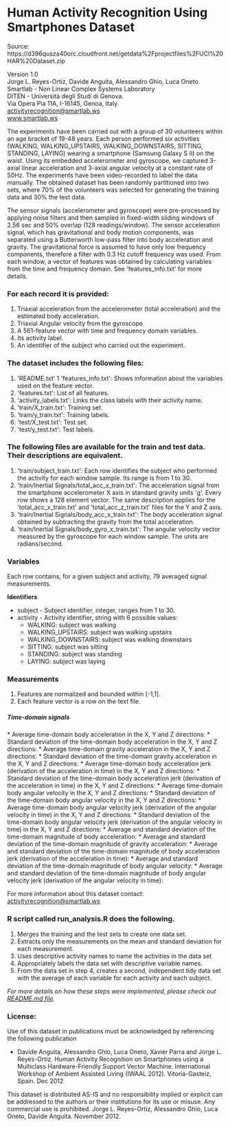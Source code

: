 <h1>Human Activity Recognition Using Smartphones Dataset</h1>
Source: https://d396qusza40orc.cloudfront.net/getdata%2Fprojectfiles%2FUCI%20HAR%20Dataset.zip

Version 1.0<br />
Jorge L. Reyes-Ortiz, Davide Anguita, Alessandro Ghio, Luca Oneto. <br />
Smartlab - Non Linear Complex Systems Laboratory <br />
DITEN - Università degli Studi di Genova. <br />
Via Opera Pia 11A, I-16145, Genoa, Italy. <br />
activityrecognition@smartlab.ws <br />
www.smartlab.ws<br />

The experiments have been carried out with a group of 30 volunteers within an age bracket of 19-48 years. Each person performed six activities (WALKING, WALKING_UPSTAIRS, WALKING_DOWNSTAIRS, SITTING, STANDING, LAYING) wearing a smartphone (Samsung Galaxy S II) on the waist. Using its embedded accelerometer and gyroscope, we captured 3-axial linear acceleration and 3-axial angular velocity at a constant rate of 50Hz. The experiments have been video-recorded to label the data manually. The obtained dataset has been randomly partitioned into two sets, where 70% of the volunteers was selected for generating the training data and 30% the test data. 

The sensor signals (accelerometer and gyroscope) were pre-processed by applying noise filters and then sampled in fixed-width sliding windows of 2.56 sec and 50% overlap (128 readings/window). The sensor acceleration signal, which has gravitational and body motion components, was separated using a Butterworth low-pass filter into body acceleration and gravity. The gravitational force is assumed to have only low frequency components, therefore a filter with 0.3 Hz cutoff frequency was used. From each window, a vector of features was obtained by calculating variables from the time and frequency domain. See 'features_info.txt' for more details. 

<h3>For each record it is provided:</h3>

1. Triaxial acceleration from the accelerometer (total acceleration) and the estimated body acceleration.
1. Triaxial Angular velocity from the gyroscope. 
1. A 561-feature vector with time and frequency domain variables. 
1. Its activity label. 
1. An identifier of the subject who carried out the experiment.

<h3>The dataset includes the following files:</h3>

1. 'README.txt'
1 'features_info.txt': Shows information about the variables used on the feature vector.
1. 'features.txt': List of all features.
1. 'activity_labels.txt': Links the class labels with their activity name.
1. 'train/X_train.txt': Training set.
1. 'train/y_train.txt': Training labels.
1. 'test/X_test.txt': Test set.
1. 'test/y_test.txt': Test labels.

<h3>The following files are available for the train and test data. Their descriptions are equivalent.</h3>

1. 'train/subject_train.txt': Each row identifies the subject who performed the activity for each window sample. Its range is from 1 to 30. 
1. 'train/Inertial Signals/total_acc_x_train.txt': The acceleration signal from the smartphone accelerometer X axis in standard gravity units 'g'. Every row shows a 128 element vector. The same description applies for the 'total_acc_x_train.txt' and 'total_acc_z_train.txt' files for the Y and Z axis.
1. 'train/Inertial Signals/body_acc_x_train.txt': The body acceleration signal obtained by subtracting the gravity from the total acceleration.
1. 'train/Inertial Signals/body_gyro_x_train.txt': The angular velocity vector measured by the gyroscope for each window sample. The units are radians/second. 

<h3>Variables</h3>
Each row contains, for a given subject and activity, 79 averaged signal measurements.

**Identifiers**
* subject - Subject identifier, integer, ranges from 1 to 30.
* activity - Activity identifier, string with 6 possible values:
  * WALKING: subject was walking
  * WALKING_UPSTAIRS: subject was walking upstairs
  * WALKING_DOWNSTAIRS: subject was walking downstairs
  * SITTING: subject was sitting
  * STANDING: subject was standing
  * LAYING: subject was laying

<h3>Measurements</h3> 

1. Features are normalized and bounded within [-1,1].
1. Each feature vector is a row on the text file.

<h5>Time-domain signals</h5>
* Average time-domain body acceleration in the X, Y and Z directions:
* Standard deviation of the time-domain body acceleration in the X, Y and Z directions:
* Average time-domain gravity acceleration in the X, Y and Z directions:
* Standard deviation of the time-domain gravity acceleration in the X, Y and Z directions:
* Average time-domain body acceleration jerk (derivation of the acceleration in time) in the X, Y and Z directions:
* Standard deviation of the time-domain body acceleration jerk (derivation of the acceleration in time) in the X, Y and Z directions:
* Average time-domain body angular velocity in the X, Y and Z directions:
* Standard deviation of the time-domain body angular velocity in the X, Y and Z directions:
* Average time-domain body angular velocity jerk (derivation of the angular velocity in time) in the X, Y and Z directions:
* Standard deviation of the time-domain body angular velocity jerk (derivation of the angular velocity in time) in the X, Y and Z directions:
* Average and standard deviation of the time-domain magnitude of body acceleration:
* Average and standard deviation of the time-domain magnitude of gravity acceleration:
* Average and standard deviation of the time-domain magnitude of body acceleration jerk (derivation of the acceleration in time):
* Average and standard deviation of the time-domain magnitude of body angular velocity:
* Average and standard deviation of the time-domain magnitude of body angular velocity jerk (derivation of the angular velocity in time):

For more information about this dataset contact: activityrecognition@smartlab.ws

<h3>R script called run_analysis.R does the following.</h3>

1. Merges the training and the test sets to create one data set.
1. Extracts only the measurements on the mean and standard deviation for each measurement.
1. Uses descriptive activity names to name the activities in the data set
1. Appropriately labels the data set with descriptive variable names.
1. From the data set in step 4, creates a second, independent tidy data set with the average of each variable for each activity and each subject.

*For more details on how these steps were implemented, please check out [README.md file](https://github.com/roxavinante/datasciencecoursera/blob/master/Getting_and_Cleaning_Data_Project/README.md).*

<h3>License:</h3>

Use of this dataset in publications must be acknowledged by referencing the following publication
* Davide Anguita, Alessandro Ghio, Luca Oneto, Xavier Parra and Jorge L. Reyes-Ortiz. Human Activity Recognition on Smartphones using a Multiclass Hardware-Friendly Support Vector Machine. International Workshop of Ambient Assisted Living (IWAAL 2012). Vitoria-Gasteiz, Spain. Dec 2012

This dataset is distributed AS-IS and no responsibility implied or explicit can be addressed to the authors or their institutions for its use or misuse. Any commercial use is prohibited.
Jorge L. Reyes-Ortiz, Alessandro Ghio, Luca Oneto, Davide Anguita. November 2012.
